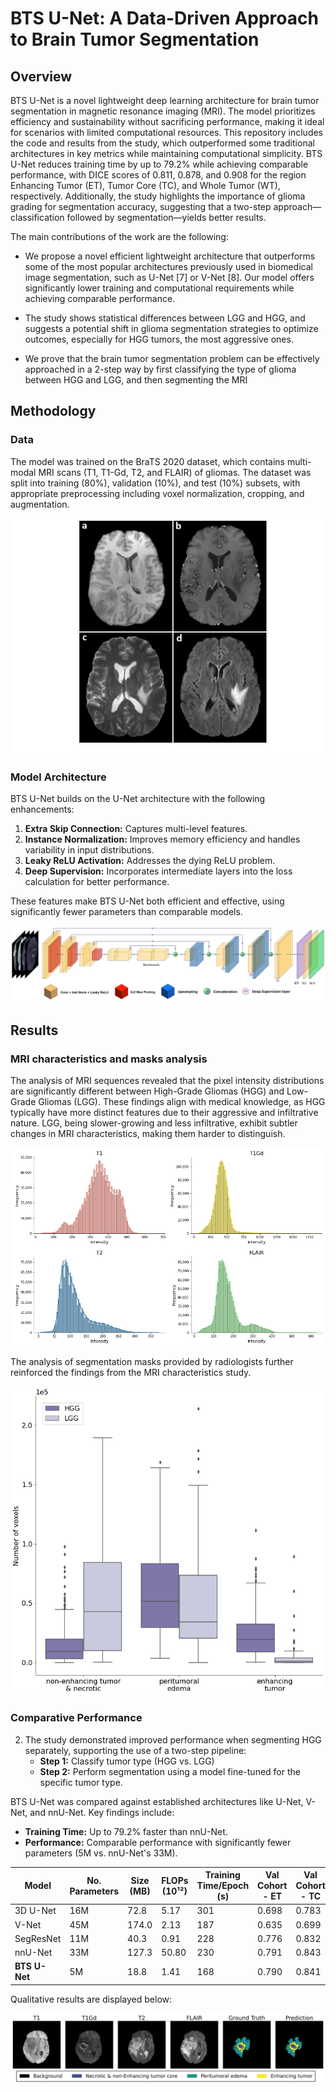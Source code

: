 # BTS U-Net: A Data-Driven Approach to Brain Tumor Segmentation


## Overview
BTS U-Net is a novel lightweight deep learning architecture for brain tumor segmentation in magnetic resonance 
imaging (MRI). The model prioritizes efficiency and sustainability without sacrificing performance, making 
it ideal for scenarios with limited computational resources. This repository includes the code and results 
from the study, which outperformed some traditional architectures in key metrics while maintaining computational 
simplicity. BTS U-Net reduces training time by up to 79.2% while achieving comparable 
performance, with DICE scores of 0.811, 0.878, and 0.908 for the region Enhancing Tumor (ET), 
Tumor Core (TC), and Whole Tumor (WT), respectively. Additionally, the study highlights the importance of 
glioma grading for segmentation accuracy, suggesting that a two-step approach—classification followed by segmentation—yields better results.


The main contributions of the work are the following:

- We propose a novel efficient lightweight architecture that outperforms some of the most popular architectures previously used in biomedical image segmentation, such as U-Net [7] or V-Net [8]. Our model offers significantly lower training and computational requirements while achieving comparable performance.

- The study shows statistical differences between LGG and HGG, and suggests a potential shift in glioma segmentation strategies to optimize outcomes, especially for HGG tumors, the most aggressive ones.

- We prove that the brain tumor segmentation problem can be effectively approached in a 2-step way by  first classifying the type of glioma between HGG and LGG, and then segmenting the MRI


## Methodology
### Data
The model was trained on the BraTS 2020 dataset, which contains multi-modal MRI scans (T1, T1-Gd, T2, and FLAIR)
of gliomas. The dataset was split into training (80%), validation (10%), and test (10%) subsets, with 
appropriate preprocessing including voxel normalization, cropping, and augmentation.


![MRI_sequences](./paper_imgs/MRI_sequences.png)


### Model Architecture
BTS U-Net builds on the U-Net architecture with the following enhancements:
1. **Extra Skip Connection:** Captures multi-level features.
2. **Instance Normalization:** Improves memory efficiency and handles variability in input distributions.
3. **Leaky ReLU Activation:** Addresses the dying ReLU problem.
4. **Deep Supervision:** Incorporates intermediate layers into the loss calculation for better performance.

These features make BTS U-Net both efficient and effective, using significantly fewer parameters than comparable models.

![BTS U-Net](./paper_imgs/BTS%20U-Net.jpg)


## Results


### MRI characteristics and masks analysis

The analysis of MRI sequences revealed that the pixel intensity distributions are significantly different between
High-Grade Gliomas (HGG) and Low-Grade Gliomas (LGG). These findings align with medical knowledge, as HGG 
typically have more distinct features due to their aggressive and infiltrative nature. LGG, being slower-growing
and less infiltrative, exhibit subtler changes in MRI characteristics, making them harder to distinguish.

![BTS U-Net](./paper_imgs/histograms.png)

The analysis of segmentation masks provided by radiologists further reinforced the findings from the MRI characteristics study.

![BTS U-Net](./paper_imgs/boxplot_voxels_labels_v2.png)

### Comparative Performance

2. The study demonstrated improved performance when segmenting HGG separately, supporting the use of a two-step pipeline:
   - **Step 1:** Classify tumor type (HGG vs. LGG)
   - **Step 2:** Perform segmentation using a model fine-tuned for the specific tumor type.


BTS U-Net was compared against established architectures like U-Net, V-Net, and nnU-Net. Key findings include:
- **Training Time:** Up to 79.2% faster than nnU-Net.
- **Performance:** Comparable performance with significantly fewer parameters (5M vs. nnU-Net's 33M).


| Model         | No. Parameters | Size (MB) | FLOPs (10¹²) | Training Time/Epoch (s) | Val Cohort - ET | Val Cohort - TC | Val Cohort - WT |
|---------------|------------|-------|----------|--------------------|-----------------|------------|-------------|
| 3D U-Net      | 16M        | 72.8  | 5.17     | 301                | 0.698      | 0.783       | 0.877       |
| V-Net         | 45M        | 174.0 | 2.13     | 187                | 0.635      | 0.699       | 0.867       |
| SegResNet     | 11M        | 40.3  | 0.91     | 228                | 0.776      | 0.832       | 0.893       |
| nnU-Net       | 33M        | 127.3 | 50.80    | 230                | 0.791      | 0.843       | 0.903       |
| **BTS U-Net** | 5M         | 18.8  | 1.41     | 168                | 0.790      | 0.841       | 0.901       |


Qualitative results are displayed below:

![Qualitative results](./paper_imgs/qualitative_colors.png)





